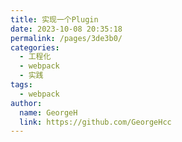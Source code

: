 ```yaml
---
title: 实现一个Plugin
date: 2023-10-08 20:35:18
permalink: /pages/3de3b0/
categories:
  - 工程化
  - webpack
  - 实践
tags:
  - webpack
author: 
  name: GeorgeH
  link: https://github.com/GeorgeHcc
---
```

